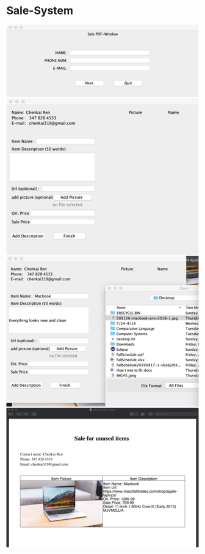 # Sale-System

![Drag Racing](window1.jpg)
![Drag Racing](window2.jpg)
![Drag Racing](window3.jpg)
![Drag Racing](window4.jpg)
